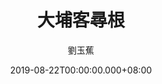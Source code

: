 ---
issue: 340
title: 大埔客尋根
author: 劉玉蕉
language: 大埔
date: 2019-08-22T00:00:00.000+08:00
topic: 旅遊
difficulty: 2
wikidata: Q98096229
wikidata_link: https://www.wikidata.org/wiki/Q98096229
---